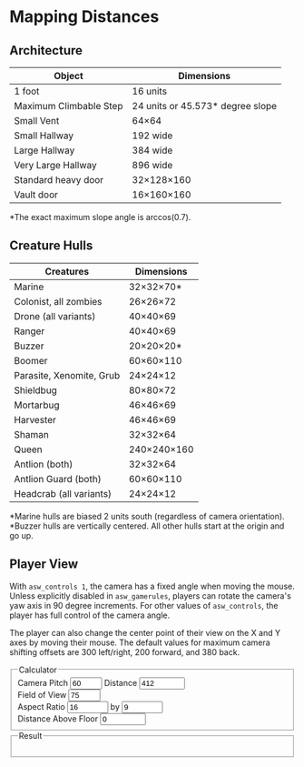 # Mapping Distances

## Architecture

| Object | Dimensions |
|---|---|
| 1 foot | 16 units |
| Maximum Climbable Step | 24 units or 45.573\* degree slope |
| Small Vent | 64×64 |
| Small Hallway | 192 wide |
| Large Hallway | 384 wide |
| Very Large Hallway | 896 wide |
| Standard heavy door | 32×128×160 |
| Vault door | 16×160×160 |

\*The exact maximum slope angle is arccos(0.7).

## Creature Hulls

| Creatures | Dimensions |
|---|---|
| Marine | 32×32×70\* |
| Colonist, all zombies | 26×26×72 |
| Drone (all variants) | 40×40×69 |
| Ranger | 40×40×69 |
| Buzzer | 20×20×20\* |
| Boomer | 60×60×110 |
| Parasite, Xenomite, Grub | 24×24×12 |
| Shieldbug | 80×80×72 |
| Mortarbug | 46×46×69 |
| Harvester | 46×46×69 |
| Shaman | 32×32×64 |
| Queen | 240×240×160 |
| Antlion (both) | 32×32×64 |
| Antlion Guard (both) | 60×60×110 |
| Headcrab (all variants) | 24×24×12 |

\*Marine hulls are biased 2 units south (regardless of camera orientation).
\*Buzzer hulls are vertically centered. All other hulls start at the origin and go up.

## Player View

With `asw_controls 1`, the camera has a fixed angle when moving the mouse. Unless explicitly disabled in `asw_gamerules`, players can rotate the camera's yaw axis in 90 degree increments. For other values of `asw_controls`, the player has full control of the camera angle.

The player can also change the center point of their view on the X and Y axes by moving their mouse. The default values for maximum camera shifting offsets are 300 left/right, 200 forward, and 380 back.

<form id="calculator" class="d-flex">
<fieldset class="flex-item-equal"><legend>Calculator</legend>
<label>Camera Pitch <input type="number" min="0" max="90" id="pitch" value="60" size="5" tabindex="0"></label>
<label>Distance <input type="number" min="0" max="10000" id="dist" value="412" size="5" tabindex="0"></label><br>
<label>Field of View <input type="number" min="20" max="75" id="fov" value="75" size="5" tabindex="0"></label><br>
<label>Aspect Ratio <input type="number" min="1" max="1000" id="aspect_w" value="16" size="5" tabindex="0"></label>
<label>by <input type="number" min="1" max="1000" id="aspect_h" value="9" size="5" tabindex="0"></label><br>
<label>Distance Above Floor <input type="number" min="-8192" max="8192" id="test_z" value="0" size="5" tabindex="0"></label>
</fieldset>
<fieldset class="flex-item-equal"><legend>Result</legend>
<p id="result1"></p>
<p id="result2"></p>
</fieldset>
</form>
<script>
const inputs = {};
["calculator", "result1", "result2", "pitch", "dist", "fov", "aspect_w", "aspect_h", "test_z"].forEach(name => {
	const el = document.getElementById(name);
	inputs[name] = el;
	if (el.nodeName === "INPUT") {
		el.addEventListener("input", recalculate, false);
	}
});
function recalculate() {
	if (!inputs.calculator.reportValidity()) {
		return;
	}
	const pitch = Math.PI - inputs.pitch.valueAsNumber * Math.PI / 180;
	const camOffsetY = -inputs.dist.valueAsNumber * Math.cos(pitch); // camera -> feet
	const camOffsetZ = -inputs.dist.valueAsNumber * Math.sin(pitch); // camera -> feet
	const aspect = inputs.aspect_w.valueAsNumber / inputs.aspect_h.valueAsNumber;
	const halfFOVY = inputs.fov.valueAsNumber * Math.PI / 360;
	const halfFOVX = Math.atan(aspect * Math.tan(halfFOVY));
	const angleTop = pitch + halfFOVY; // +z sin, +y cos
	const angleBottom = pitch - halfFOVY; // +z sin, +y cos
	const testZ = inputs.test_z.valueAsNumber + camOffsetZ; // camera -> floor
	const floorTopY = testZ / Math.tan(angleTop) - camOffsetY;
	const floorBottomY = testZ / Math.tan(angleBottom) - camOffsetY;
	const floorTopX = -testZ * Math.sin(halfFOVX) / Math.sin(angleTop);
	const floorBottomX = -testZ * Math.sin(halfFOVX) / Math.sin(angleBottom);
	if (floorTopY <= floorBottomY) {
		inputs.result1.textContent = "The player cannot see a floor that is " + inputs.test_z.valueAsNumber.toFixed(1) + " units above their feet.";
		inputs.result2.textContent = "";
	} else {
		inputs.result1.textContent = "The player can see a floor that is " + inputs.test_z.valueAsNumber.toFixed(1) + " units above their feet from " + floorTopY.toFixed(1) + " units in front of them to " + (-floorBottomY).toFixed(1) + " units behind them.";
		inputs.result2.textContent = "At the far end, the player can see " + floorTopX.toFixed(1) + " units to the left and right on the floor, and at the near end, the player can see " + floorBottomX.toFixed(1) + " units to the left and right on the floor.";
	}
}
recalculate();
</script>
